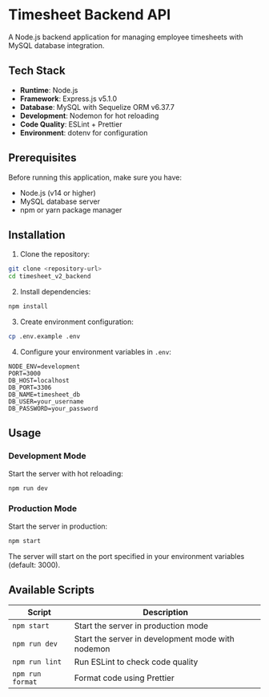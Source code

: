 # Timesheet Backend API
A Node.js backend application for managing employee timesheets with MySQL database integration.

## Tech Stack

- **Runtime**: Node.js
- **Framework**: Express.js v5.1.0
- **Database**: MySQL with Sequelize ORM v6.37.7
- **Development**: Nodemon for hot reloading
- **Code Quality**: ESLint + Prettier
- **Environment**: dotenv for configuration

## Prerequisites

Before running this application, make sure you have:

- Node.js (v14 or higher)
- MySQL database server
- npm or yarn package manager

## Installation

1. Clone the repository:
```bash
git clone <repository-url>
cd timesheet_v2_backend
```

2. Install dependencies:
```bash
npm install
```

3. Create environment configuration:
```bash
cp .env.example .env
```

4. Configure your environment variables in `.env`:
```env
NODE_ENV=development
PORT=3000
DB_HOST=localhost
DB_PORT=3306
DB_NAME=timesheet_db
DB_USER=your_username
DB_PASSWORD=your_password
```

## Usage

### Development Mode
Start the server with hot reloading:
```bash
npm run dev
```

### Production Mode
Start the server in production:
```bash
npm start
```

The server will start on the port specified in your environment variables (default: 3000).

## Available Scripts

| Script | Description |
|--------|-------------|
| `npm start` | Start the server in production mode |
| `npm run dev` | Start the server in development mode with nodemon |
| `npm run lint` | Run ESLint to check code quality |
| `npm run format` | Format code using Prettier |
